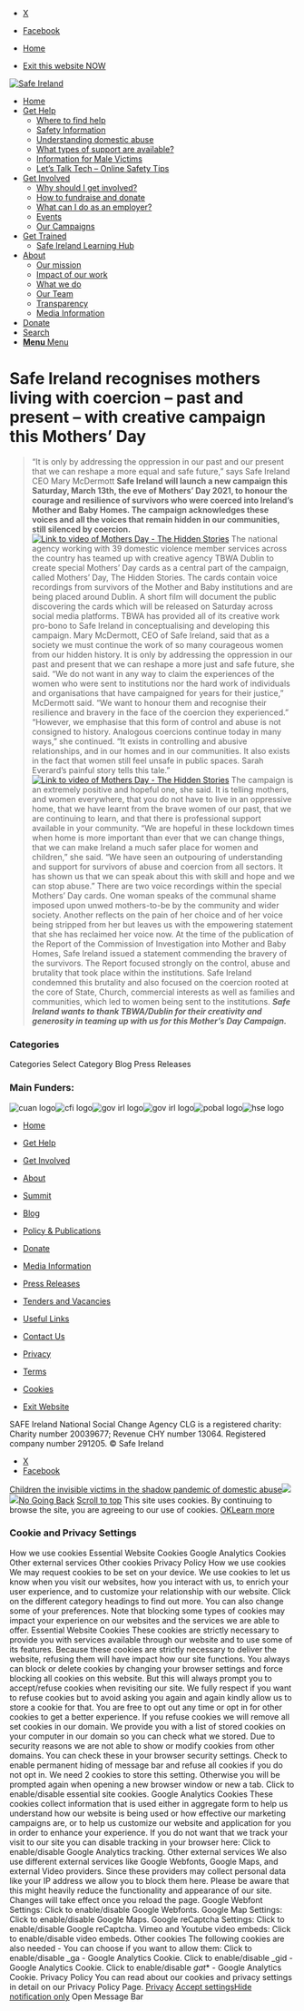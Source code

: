  * [X](https://twitter.com/SAFEIreland "X")
  * [Facebook](https://www.facebook.com/safe.ireland "Facebook")


  * [Home](https://www.safeireland.ie/)
  * [Exit this website NOW](https://www.google.ie/)


[![Safe Ireland](https://www.safeireland.ie/wp-content/themes/master/images/si-logo-2018v1.png)](https://www.safeireland.ie/)
  * [Home](https://www.safeireland.ie/)
  * [Get Help](https://www.safeireland.ie/get-help/)
    * [Where to find help](https://www.safeireland.ie/get-help/where-to-find-help/)
    * [Safety Information](https://www.safeireland.ie/get-help/safety-information/)
    * [Understanding domestic abuse](https://www.safeireland.ie/get-help/understanding-domestic-abuse/)
    * [What types of support are available?](https://www.safeireland.ie/get-help/what-types-of-support-are-available/)
    * [Information for Male Victims](https://www.safeireland.ie/get-help/information-for-male-victims/)
    * [Let’s Talk Tech – Online Safety Tips](https://www.safeireland.ie/lets-talk-tech-online-safety-tips/)
  * [Get Involved](https://www.safeireland.ie/get-involved/)
    * [Why should I get involved?](https://www.safeireland.ie/get-involved/why-should-i-get-involved/)
    * [How to fundraise and donate](https://www.safeireland.ie/get-involved/how-to-fundraise-and-donate/)
    * [What can I do as an employer?](https://www.safeireland.ie/get-involved/what-can-i-do-as-an-employer/)
    * [Events](https://www.safeireland.ie/get-involved/events/)
    * [Our Campaigns](https://www.safeireland.ie/get-involved/our-campaigns/)
  * [Get Trained](https://www.safeireland.ie/safe-ireland-recognises-mothers-living-with-coercion-past-and-present-with-creative-campaign-this-mothers-day/)
    * [Safe Ireland Learning Hub](https://www.safeireland.ie/safe-ireland-learning-hub/)
  * [About](https://www.safeireland.ie/about/)
    * [Our mission](https://www.safeireland.ie/about/our-mission/)
    * [Impact of our work](https://www.safeireland.ie/about/impact-of-our-work/)
    * [What we do](https://www.safeireland.ie/about/what-we-do/)
    * [Our Team](https://www.safeireland.ie/about/our-team/)
    * [Transparency](https://www.safeireland.ie/about/transparency/)
    * [Media Information](https://www.safeireland.ie/about/media-information/)
  * [Donate](https://www.safeireland.ie/get-involved/how-to-fundraise-and-donate/)
  * [Search](https://www.safeireland.ie/safe-ireland-recognises-mothers-living-with-coercion-past-and-present-with-creative-campaign-this-mothers-day/?s=)
  * [ **Menu** Menu ](https://www.safeireland.ie/safe-ireland-recognises-mothers-living-with-coercion-past-and-present-with-creative-campaign-this-mothers-day/)


# Safe Ireland recognises mothers living with coercion – past and present – with creative campaign this Mothers’ Day
> “It is only by addressing the oppression in our past and our present that we can reshape a more equal and safe future,” says Safe Ireland CEO Mary McDermott
**Safe Ireland will launch a new campaign this Saturday, March 13th, the eve of Mothers’ Day 2021, to honour the courage and resilience of survivors who were coerced into Ireland’s Mother and Baby Homes. The campaign acknowledges these voices and all the voices that remain hidden in our communities, still silenced by coercion.**
[![Link to video of Mothers Day - The Hidden Stories](https://www.safeireland.ie/wp-content/uploads/mothers-day-hidden-stories-vid-img.jpg)](https://www.facebook.com/safe.ireland/videos/875953526316103/)
The national agency working with 39 domestic violence member services across the country has teamed up with creative agency TBWA Dublin to create special Mothers’ Day cards as a central part of the campaign, called Mothers’ Day, The Hidden Stories. The cards contain voice recordings from survivors of the Mother and Baby institutions and are being placed around Dublin. A short film will document the public discovering the cards which will be released on Saturday across social media platforms. TBWA has provided all of its creative work pro-bono to Safe Ireland in conceptualising and developing this campaign.
Mary McDermott, CEO of Safe Ireland, said that as a society we must continue the work of so many courageous women from our hidden history. It is only by addressing the oppression in our past and present that we can reshape a more just and safe future, she said.
“We do not want in any way to claim the experiences of the women who were sent to institutions nor the hard work of individuals and organisations that have campaigned for years for their justice,” McDermott said. “We want to honour them and recognise their resilience and bravery in the face of the coercion they experienced.”
“However, we emphasise that this form of control and abuse is not consigned to history. Analogous coercions continue today in many ways,” she continued. “It exists in controlling and abusive relationships, and in our homes and in our communities. It also exists in the fact that women still feel unsafe in public spaces. Sarah Everard’s painful story tells this tale.”
[![Link to video of Mothers Day - The Hidden Stories](https://www.safeireland.ie/wp-content/uploads/man-bus-stop.jpg)](https://www.facebook.com/safe.ireland/videos/875953526316103/)
The campaign is an extremely positive and hopeful one, she said. It is telling mothers, and women everywhere, that you do not have to live in an oppressive home, that we have learnt from the brave women of our past, that we are continuing to learn, and that there is professional support available in your community.
“We are hopeful in these lockdown times when home is more important than ever that we can change things, that we can make Ireland a much safer place for women and children,” she said. “We have seen an outpouring of understanding and support for survivors of abuse and coercion from all sectors. It has shown us that we can speak about this with skill and hope and we can stop abuse.”
There are two voice recordings within the special Mothers’ Day cards. One woman speaks of the communal shame imposed upon unwed mothers-to-be by the community and wider society. Another reflects on the pain of her choice and of her voice being stripped from her but leaves us with the empowering statement that she has reclaimed her voice now.
At the time of the publication of the Report of the Commission of Investigation into Mother and Baby Homes, Safe Ireland issued a statement commending the bravery of the survivors. The Report focused strongly on the control, abuse and brutality that took place within the institutions. Safe Ireland condemned this brutality and also focused on the coercion rooted at the core of State, Church, commercial interests as well as families and communities, which led to women being sent to the institutions.
_**Safe Ireland wants to thank TBWA/Dublin for their creativity and generosity in teaming up with us for this Mother’s Day Campaign.**_
### Categories
Categories Select Category Blog Press Releases
### Main Funders:
![cuan logo](https://www.safeireland.ie/wp-content/uploads/logo-cuan.png)![cfi logo](https://www.safeireland.ie/wp-content/uploads/logo-cfi.png)![gov irl logo](https://www.safeireland.ie/wp-content/uploads/logo-goi2.png)![gov irl logo](https://www.safeireland.ie/wp-content/uploads/logo-doj.png)![pobal logo](https://www.safeireland.ie/wp-content/uploads/logo-pobal.png)![hse logo](https://www.safeireland.ie/wp-content/uploads/logo-hse.png)
  * [Home](https://www.safeireland.ie/)
  * [Get Help](https://www.safeireland.ie/get-help/)
  * [Get Involved](https://www.safeireland.ie/get-involved/)
  * [About](https://www.safeireland.ie/about/)
  * [Summit](https://www.safeireland.ie/?page_id=3620)
  * [Blog](https://www.safeireland.ie/blog/)


  * [Policy & Publications](https://www.safeireland.ie/policy-publications/)
  * [Donate](https://www.safeireland.ie/get-involved/how-to-fundraise-and-donate/)
  * [Media Information](https://www.safeireland.ie/about/media-information/)
  * [Press Releases](https://www.safeireland.ie/about/media-information/press-releases/)
  * [Tenders and Vacancies](https://www.safeireland.ie/tenders-and-vacancies/)
  * [Useful Links](https://www.safeireland.ie/links/)


  * [Contact Us](https://www.safeireland.ie/contact-us/)
  * [Privacy](https://www.safeireland.ie/privacy/)
  * [Terms](https://www.safeireland.ie/terms/)
  * [Cookies](https://www.safeireland.ie/cookies/)
  * [Exit Website](https://www.google.ie)


SAFE Ireland National Social Change Agency CLG is a registered charity: Charity number 20039677; Revenue CHY number 13064. Registered company number 291205.
© Safe Ireland 
  * [X](https://twitter.com/SAFEIreland "X")
  * [Facebook](https://www.facebook.com/safe.ireland "Facebook")


[Children the invisible victims in the shadow pandemic of domestic abuse![](https://www.safeireland.ie/wp-content/uploads/woman-child-stats-ft-children-80x80.jpg)](https://www.safeireland.ie/children-the-invisible-victims-in-the-shadow-pandemic-of-domestic-abuse/)[![](https://www.safeireland.ie/wp-content/uploads/no-going-back-featured-80x80.jpg)No Going Back](https://www.safeireland.ie/no-going-back/)
[Scroll to top](https://www.safeireland.ie/safe-ireland-recognises-mothers-living-with-coercion-past-and-present-with-creative-campaign-this-mothers-day/#top "Scroll to top")
This site uses cookies. By continuing to browse the site, you are agreeing to our use of cookies.
[OK](https://www.safeireland.ie/safe-ireland-recognises-mothers-living-with-coercion-past-and-present-with-creative-campaign-this-mothers-day/)[Learn more](https://www.safeireland.ie/safe-ireland-recognises-mothers-living-with-coercion-past-and-present-with-creative-campaign-this-mothers-day/)
### Cookie and Privacy Settings
How we use cookies
Essential Website Cookies
Google Analytics Cookies
Other external services
Other cookies
Privacy Policy
How we use cookies
We may request cookies to be set on your device. We use cookies to let us know when you visit our websites, how you interact with us, to enrich your user experience, and to customize your relationship with our website. 
Click on the different category headings to find out more. You can also change some of your preferences. Note that blocking some types of cookies may impact your experience on our websites and the services we are able to offer.
Essential Website Cookies
These cookies are strictly necessary to provide you with services available through our website and to use some of its features.
Because these cookies are strictly necessary to deliver the website, refusing them will have impact how our site functions. You always can block or delete cookies by changing your browser settings and force blocking all cookies on this website. But this will always prompt you to accept/refuse cookies when revisiting our site.
We fully respect if you want to refuse cookies but to avoid asking you again and again kindly allow us to store a cookie for that. You are free to opt out any time or opt in for other cookies to get a better experience. If you refuse cookies we will remove all set cookies in our domain.
We provide you with a list of stored cookies on your computer in our domain so you can check what we stored. Due to security reasons we are not able to show or modify cookies from other domains. You can check these in your browser security settings.
Check to enable permanent hiding of message bar and refuse all cookies if you do not opt in. We need 2 cookies to store this setting. Otherwise you will be prompted again when opening a new browser window or new a tab.
Click to enable/disable essential site cookies.
Google Analytics Cookies
These cookies collect information that is used either in aggregate form to help us understand how our website is being used or how effective our marketing campaigns are, or to help us customize our website and application for you in order to enhance your experience.
If you do not want that we track your visit to our site you can disable tracking in your browser here:
Click to enable/disable Google Analytics tracking.
Other external services
We also use different external services like Google Webfonts, Google Maps, and external Video providers. Since these providers may collect personal data like your IP address we allow you to block them here. Please be aware that this might heavily reduce the functionality and appearance of our site. Changes will take effect once you reload the page.
Google Webfont Settings:
Click to enable/disable Google Webfonts.
Google Map Settings:
Click to enable/disable Google Maps.
Google reCaptcha Settings:
Click to enable/disable Google reCaptcha.
Vimeo and Youtube video embeds:
Click to enable/disable video embeds.
Other cookies
The following cookies are also needed - You can choose if you want to allow them:
Click to enable/disable _ga - Google Analytics Cookie.
Click to enable/disable _gid - Google Analytics Cookie.
Click to enable/disable _gat_* - Google Analytics Cookie.
Privacy Policy
You can read about our cookies and privacy settings in detail on our Privacy Policy Page. 
[Privacy](https://www.safeireland.ie/privacy/)
[Accept settings](https://www.safeireland.ie/safe-ireland-recognises-mothers-living-with-coercion-past-and-present-with-creative-campaign-this-mothers-day/ "Allow to use cookies, you always can modify used cookies and services")[Hide notification only](https://www.safeireland.ie/safe-ireland-recognises-mothers-living-with-coercion-past-and-present-with-creative-campaign-this-mothers-day/ "Do not allow to use cookies or services - some functionality on our site might not work as expected.")
Open Message Bar
